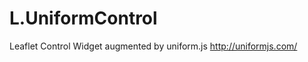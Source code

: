 L.UniformControl
=================

Leaflet Control Widget augmented by uniform.js http://uniformjs.com/


